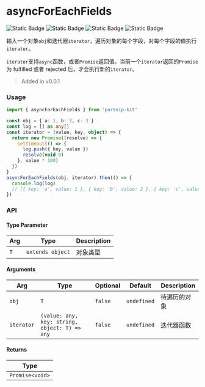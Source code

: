 # asyncForEachFields
![Static Badge](https://img.shields.io/badge/Statement%20Coverage-100.00%-brightgreen) ![Static Badge](https://img.shields.io/badge/Branch%20Coverage-100.00%-brightgreen) ![Static Badge](https://img.shields.io/badge/Function%20Coverage-100.00%-brightgreen) ![Static Badge](https://img.shields.io/badge/Line%20Coverage-100.00%-brightgreen)
      
输入一个对象`obj`和迭代器`iterator`，遍历对象的每个字段，对每个字段的值执行`iterator`。 

`iterator`支持`async`函数，或者`Promise`返回值。当前一个`iterator`返回的`Promise`为 fulfilled 或者 rejected 后，才会执行新的`iterator`。


> Added in v0.0.1



### Usage

```ts
import { asyncForEachFields } from 'parsnip-kit'

const obj = { a: 1, b: 2, c: 3 }
const log = [] as any[]
const iterator = (value, key, object) => {
  return new Promise((resolve) => {
    setTimeout(() => {
      log.push({ key, value })
      resolve(void 0)
    }, value * 100)
  })
}
asyncForEachFields(obj, iterator).then(() => {
  console.log(log)
  // [{ key: 'a', value: 1 }, { key: 'b', value: 2 }, { key: 'c', value: 3 }]
})
```


### API

#### Type Parameter

| Arg | Type | Description |
| --- | --- | --- |
| `T` | `extends object` | 对象类型 |

#### Arguments

| Arg | Type | Optional | Default | Description |
| --- | --- | --- | --- | --- |
| `obj` | `T` | `false` | `undefined` | 待遍历的对象  |
| `iterator` | `(value: any, key: string, object: T) => any` | `false` | `undefined` | 迭代器函数  |

#### Returns

| Type |
| ---  |
| `Promise<void>`  |